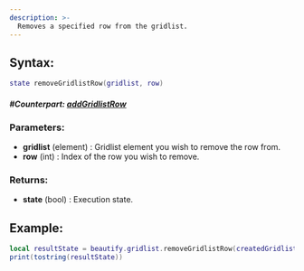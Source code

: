 ```yaml
---
description: >-
  Removes a specified row from the gridlist.
---
```


## **Syntax:**

```lua
state removeGridlistRow(gridlist, row)
```

#### _**\#Counterpart:**_ [_**addGridlistRow**_](addgridlistrow)

### **Parameters:**

* **gridlist** \(element\) : Gridlist element you wish to remove the row from.
* **row** \(int\) : Index of the row you wish to remove.

### **Returns:**

* **state** \(bool\) : Execution state.

## **Example:**

```lua
local resultState = beautify.gridlist.removeGridlistRow(createdGridlist, 1)
print(tostring(resultState))
```